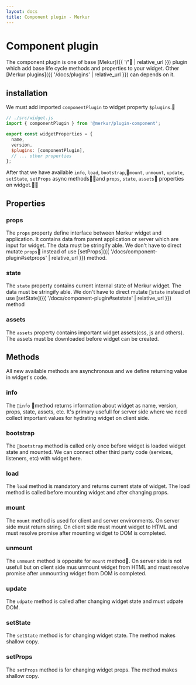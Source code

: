 ```yaml
---
layout: docs
title: Component plugin - Merkur
---
```


# Component plugin

The component plugin is one of base [Mekur]({{ '/' | relative_url }}) plugin which add base life cycle methods and properties to your widget. Other [Merkur plugins]({{ '/docs/plugins' | relative_url }}) can depends on it. 

## installation

We must add imported `componentPlugin` to widget property `$plugins`.

```javascript
// ./src/widget.js
import { componentPlugin } from '@merkur/plugin-component';

export const widgetProperties = {
  name,
  version,
  $plugins: [componentPlugin],
  // ... other properties
};

```

After that we have available `info`, `load`, `bootstrap`,`mount`, `unmount`, `update`, `setState`, `setProps` async methodsand `props`, `state`, `assets` properties on widget.

## Properties

### props

The `props` property define interface between Merkur widget and application. It contains data from parent application or server which are input for widget. The data must be stringify able. We don't have to direct mutate `props` instead of use [setProps]({{ '/docs/component-plugin#setprops' | relative_url }}) method.

### state

The `state` property contains current internal state of Merkur widget. The data must be stringify able. We don't have to direct mutate `state` instead of use [setState]({{ '/docs/component-plugin#setstate' | relative_url }}) method

### assets

The `assets` property contains important widget assets(css, js and others). The assets must be downloaded before widget can be created.

## Methods

All new available methods are asynchronous and we define returning value in widget's code.

### info

The `info` method returns information about widget as name, version, props, state, assets, etc. It's primary usefull for server side where we need collect important values for hydrating widget on client side.

### bootstrap

The `bootstrap` method is called only once before widget is loaded widget state and mounted. We can connect other third party code (services, listeners, etc) with widget here.

### load

The `load` method is mandatory and returns current state of widget. The load method is called before mounting widget and after changing props.

### mount
The `mount` method is used for client and server environments. On server side must return string. On client side must mount widget to HTML and must resolve promise after mounting widget to DOM is completed.

### unmount
The `unmount` method is opposite for `mount` method. On server side is not usefull but on client side mus unmount widget from HTML and must resolve promise after unmounting widget from DOM is completed.

### update
The `udpate` method is called after changing widget state and must udpate DOM.

### setState
The `setState` method is for changing widget state. The method makes shallow copy.

### setProps
The `setProps` method is for changing widget props. The method makes shallow copy.